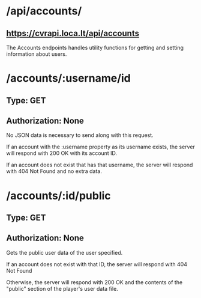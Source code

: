 # /api/accounts/
## https://cvrapi.loca.lt/api/accounts

The Accounts endpoints handles utility functions for getting and setting information about users.

# /accounts/:username/id
## Type: GET
## Authorization: None

No JSON data is necessary to send along with this request.

If an account with the :username property as its username exists, the server will respond with 200 OK with its account ID.

If an account does not exist that has that username, the server will respond with 404 Not Found and no extra data.

# /accounts/:id/public
## Type: GET
## Authorization: None

Gets the public user data of the user specified.

If an account does not exist with that ID, the server will respond with 404 Not Found

Otherwise, the server will respond with 200 OK and the contents of the "public" section of the player's user data file.